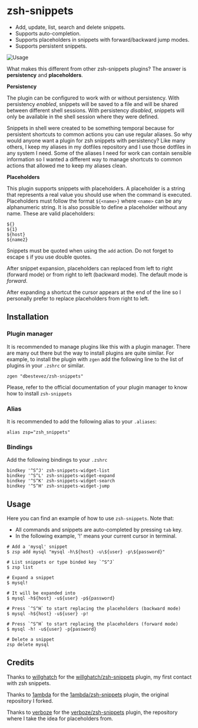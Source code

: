 # zsh-snippets

- Add, update, list, search and delete snippets.
- Supports auto-completion.
- Supports placeholders in snippets with forward/backward jump modes.
- Supports persistent snippets.

![Usage](https://github.com/dbestevez/zsh-snippets/blob/master/images/usage_high.gif)

What makes this different from other zsh-snippets plugins? The answer is **persistency** and **placeholders**.

**Persistency**

The plugin can be configured to work with or without persistency. With persistency *enabled*, snippets will be saved to a file and will be shared between different shell sessions. With persistency *disabled*, snippets will only be available in the shell session where they were defined.

Snippets in shell were created to be something temporal because for persistent shortcuts to common actions you can use regular aliases. So why would anyone want a plugin for zsh snippets with persistency? Like many others, I keep my aliases in my dotfiles repository and I use those dotfiles in any system I need. Some of the aliases I need for work can contain sensible information so I wanted a different way to manage shortcuts to common actions that allowed me to keep my aliases clean.

**Placeholders**

This plugin supports snippets with placeholders. A placeholder is a string that represents a real value you should use when the command is executed. Placeholders must follow the format `${<name>}` where `<name>` can be any alphanumeric string.  It is also possible to define a placeholder without any name. These are valid placeholders:

```
${}
${1}
${host}
${name2}
```

Snippets must be quoted when using the `add` action. Do not forget to escape `$` if you use double quotes.

After snippet expansion, placeholders can replaced from left to right (forward mode) or from right to left (backward mode). The default mode is *forward*.

After expanding a shortcut the cursor appears at the end of the line so I personally prefer to replace placeholders from right to left.

## Installation

### Plugin manager

It is recommended to manage plugins like this with a plugin manager. There are many out there but the way to install plugins are quite similar. For example, to install the plugin with `zgen` add the following line to the list of plugins in your `.zshrc` or similar.

```
zgen "dbestevez/zsh-snippets"
```

Please, refer to the official documentation of your plugin manager to know how to install `zsh-snippets`

### Alias

It is recommended to add the following alias to your `.aliases`:

```
alias zsp="zsh_snippets"
```

### Bindings

Add the following bindings to your `.zshrc`

```
bindkey '^S^J' zsh-snippets-widget-list
bindkey '^S^L' zsh-snippets-widget-expand
bindkey '^S^K' zsh-snippets-widget-search
bindkey '^S^H' zsh-snippets-widget-jump
```

## Usage

Here you can find an example of how to use `zsh-snippets`. Note that:

- All commands and snippets are auto-completed by pressing `tab` key.
- In the following example, '!' means your current cursor in terminal.

```
# Add a 'mysql' snippet
$ zsp add mysql "mysql -h\${host} -u\${user} -p\${password}"

# List snippets or type binded key `^S^J`
$ zsp list

# Expand a snippet
$ mysql!

# It will be expanded into
$ mysql -h${host} -u${user} -p${password}

# Press `^S^H` to start replacing the placeholders (backward mode)
$ mysql -h${host} -u${user} -p!

# Press `^S^H` to start replacing the placeholders (forward mode)
$ mysql -h! -u${user} -p{password}

# Delete a snippet
zsp delete mysql
```

## Credits

Thanks to [willghatch](https://github.com/willghatch) for the [willghatch/zsh-snippets](https://github.com/willghatch/zsh-snippets) plugin, my first contact with zsh snippets.

Thanks to [1ambda](https://github.com/1ambda) for the [1ambda/zsh-snippets](https://github.com/1ambda/zsh-snippets) plugin, the original repository I forked.

Thanks to [verboze](https://github.com/verboze) for the [verboze/zsh-snippets](https://github.com/verboze/zsh-snippets) plugin, the repository where I take the idea for placeholders from.
